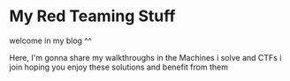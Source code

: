 # My Red Teaming Stuff

welcome in my blog ^^

Here, I'm gonna share my walkthroughs in the Machines i solve and CTFs i join hoping you enjoy these solutions and benefit from them